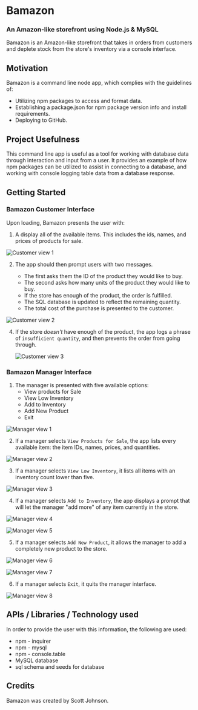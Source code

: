 # Bamazon
### An Amazon-like storefront using Node.js &amp; MySQL

Bamazon is an Amazon-like storefront that takes in orders from customers and deplete stock from the store's inventory via a console interface.

## Motivation
Bamazon is a command line node app, which complies with the guidelines of:
* Utilizing npm packages to access and format data.
* Establishing a package.json for npm package version info and install requirements.
* Deploying to GitHub.

## Project Usefulness
This command line app is useful as a tool for working with database data through interaction and input from a user.  It provides an example of how npm packages can be utilized to assist in connecting to a database, and working with console logging table data from a database response.

## Getting Started

### Bamazon Customer Interface
Upon loading, Bamazon presents the user with:

1. A display all of the available items.  This includes the ids, names, and prices of products for sale.

![Customer view 1](https://github.com/rscottjohnson/Bamazon/blob/master/assets/ScreenShot-bamCust1.png)

2. The app should then prompt users with two messages.

   * The first asks them the ID of the product they would like to buy.
   * The second asks how many units of the product they would like to buy.
   * If the store has enough of the product, the order is fulfilled.
   * The SQL database is updated to reflect the remaining quantity.
   * The total cost of the purchase is presented to the customer.

![Customer view 2](https://github.com/rscottjohnson/Bamazon/blob/master/assets/ScreenShot-bamCust2.png)

4. If the store _doesn't_ have enough of the product, the app logs a phrase of `insufficient quantity`, and then prevents the order from going through.

   ![Customer view 3](https://github.com/rscottjohnson/Bamazon/blob/master/assets/ScreenShot-bamCust3.png)

### Bamazon Manager Interface

1. The manager is presented with five available options:
    * View products for Sale
    * View Low Inventory
    * Add to Inventory
    * Add New Product
    * Exit

  ![Manager view 1](https://github.com/rscottjohnson/Bamazon/blob/master/assets/ScreenShot-bamMgr1.png)

2. If a manager selects `View Products for Sale`, the app lists every available item: the item IDs, names, prices, and quantities.

![Manager view 2](https://github.com/rscottjohnson/Bamazon/blob/master/assets/ScreenShot-bamMgr2.png)

3. If a manager selects `View Low Inventory`, it lists all items with an inventory count lower than five.

![Manager view 3](https://github.com/rscottjohnson/Bamazon/blob/master/assets/ScreenShot-bamMgr3.png)

4. If a manager selects `Add to Inventory`, the app displays a prompt that will let the manager "add more" of any item currently in the store.

![Manager view 4](https://github.com/rscottjohnson/Bamazon/blob/master/assets/ScreenShot-bamMgr4.png)

![Manager view 5](https://github.com/rscottjohnson/Bamazon/blob/master/assets/ScreenShot-bamMgr5.png)

5. If a manager selects `Add New Product`, it allows the manager to add a completely new product to the store.

![Manager view 6](https://github.com/rscottjohnson/Bamazon/blob/master/assets/ScreenShot-bamMgr6.png)

![Manager view 7](https://github.com/rscottjohnson/Bamazon/blob/master/assets/ScreenShot-bamMgr7.png)

6. If a manager selects `Exit`, it quits the manager interface.

![Manager view 8](https://github.com/rscottjohnson/Bamazon/blob/master/assets/ScreenShot-bamMgr8.png)

## APIs / Libraries / Technology used
In order to provide the user with this information, the following are used:

* npm - inquirer
* npm - mysql
* npm - console.table
* MySQL database
* sql schema and seeds for database

## Credits
Bamazon was created by Scott Johnson.